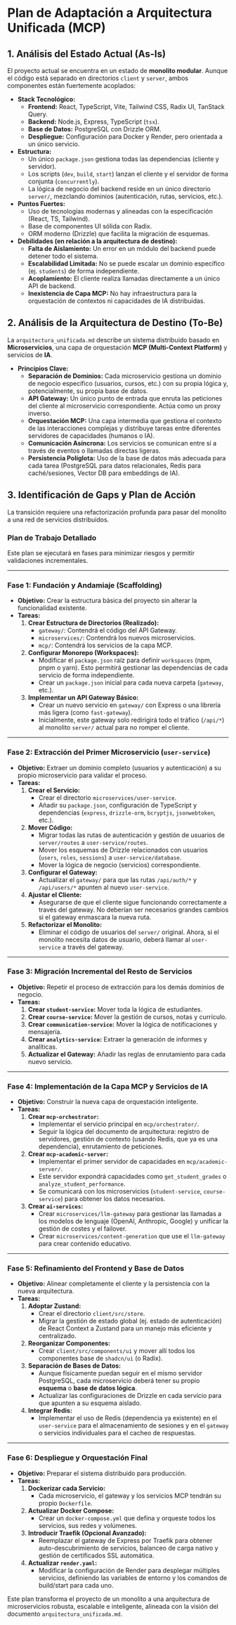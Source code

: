 # Plan de Adaptación a Arquitectura Unificada (MCP)

## 1. Análisis del Estado Actual (As-Is)

El proyecto actual se encuentra en un estado de **monolito modular**. Aunque el código está separado en directorios `client` y `server`, ambos componentes están fuertemente acoplados:

- **Stack Tecnológico:**
  - **Frontend:** React, TypeScript, Vite, Tailwind CSS, Radix UI, TanStack Query.
  - **Backend:** Node.js, Express, TypeScript (`tsx`).
  - **Base de Datos:** PostgreSQL con Drizzle ORM.
  - **Despliegue:** Configuración para Docker y Render, pero orientada a un único servicio.
- **Estructura:**
  - Un único `package.json` gestiona todas las dependencias (cliente y servidor).
  - Los scripts (`dev`, `build`, `start`) lanzan el cliente y el servidor de forma conjunta (`concurrently`).
  - La lógica de negocio del backend reside en un único directorio `server/`, mezclando dominios (autenticación, rutas, servicios, etc.).
- **Puntos Fuertes:**
  - Uso de tecnologías modernas y alineadas con la especificación (React, TS, Tailwind).
  - Base de componentes UI sólida con Radix.
  - ORM moderno (Drizzle) que facilita la migración de esquemas.
- **Debilidades (en relación a la arquitectura de destino):**
  - **Falta de Aislamiento:** Un error en un módulo del backend puede detener todo el sistema.
  - **Escalabilidad Limitada:** No se puede escalar un dominio específico (ej. `students`) de forma independiente.
  - **Acoplamiento:** El cliente realiza llamadas directamente a un único API de backend.
  - **Inexistencia de Capa MCP:** No hay infraestructura para la orquestación de contextos ni capacidades de IA distribuidas.

## 2. Análisis de la Arquitectura de Destino (To-Be)

La `arquitectura_unificada.md` describe un sistema distribuido basado en **Microservicios**, una capa de orquestación **MCP (Multi-Context Platform)** y servicios de **IA**.

- **Principios Clave:**
  - **Separación de Dominios:** Cada microservicio gestiona un dominio de negocio específico (usuarios, cursos, etc.) con su propia lógica y, potencialmente, su propia base de datos.
  - **API Gateway:** Un único punto de entrada que enruta las peticiones del cliente al microservicio correspondiente. Actúa como un proxy inverso.
  - **Orquestación MCP:** Una capa intermedia que gestiona el contexto de las interacciones complejas y distribuye tareas entre diferentes servidores de capacidades (humanos o IA).
  - **Comunicación Asíncrona:** Los servicios se comunican entre sí a través de eventos o llamadas directas ligeras.
  - **Persistencia Políglota:** Uso de la base de datos más adecuada para cada tarea (PostgreSQL para datos relacionales, Redis para caché/sesiones, Vector DB para embeddings de IA).

## 3. Identificación de Gaps y Plan de Acción

La transición requiere una refactorización profunda para pasar del monolito a una red de servicios distribuidos.

### Plan de Trabajo Detallado

Este plan se ejecutará en fases para minimizar riesgos y permitir validaciones incrementales.

---

### **Fase 1: Fundación y Andamiaje (Scaffolding)**

*   **Objetivo:** Crear la estructura básica del proyecto sin alterar la funcionalidad existente.
*   **Tareas:**
    1.  **Crear Estructura de Directorios (Realizado):**
        - `gateway/`: Contendrá el código del API Gateway.
        - `microservices/`: Contendrá los nuevos microservicios.
        - `mcp/`: Contendrá los servicios de la capa MCP.
    2.  **Configurar Monorepo (Workspaces):**
        - Modificar el `package.json` raíz para definir `workspaces` (npm, pnpm o yarn). Esto permitirá gestionar las dependencias de cada servicio de forma independiente.
        - Crear un `package.json` inicial para cada nueva carpeta (`gateway`, etc.).
    3.  **Implementar un API Gateway Básico:**
        - Crear un nuevo servicio en `gateway/` con Express o una librería más ligera (como `fast-gateway`).
        - Inicialmente, este gateway solo redirigirá todo el tráfico (`/api/*`) al monolito `server/` actual para no romper el cliente.

---

### **Fase 2: Extracción del Primer Microservicio (`user-service`)**

*   **Objetivo:** Extraer un dominio completo (usuarios y autenticación) a su propio microservicio para validar el proceso.
*   **Tareas:**
    1.  **Crear el Servicio:**
        - Crear el directorio `microservices/user-service`.
        - Añadir su `package.json`, configuración de TypeScript y dependencias (`express`, `drizzle-orm`, `bcryptjs`, `jsonwebtoken`, etc.).
    2.  **Mover Código:**
        - Migrar todas las rutas de autenticación y gestión de usuarios de `server/routes` a `user-service/routes`.
        - Mover los esquemas de Drizzle relacionados con usuarios (`users`, `roles`, `sessions`) a `user-service/database`.
        - Mover la lógica de negocio (servicios) correspondiente.
    3.  **Configurar el Gateway:**
        - Actualizar el `gateway/` para que las rutas `/api/auth/*` y `/api/users/*` apunten al nuevo `user-service`.
    4.  **Ajustar el Cliente:**
        - Asegurarse de que el cliente sigue funcionando correctamente a través del gateway. No deberían ser necesarios grandes cambios si el gateway enmascara la nueva ruta.
    5.  **Refactorizar el Monolito:**
        - Eliminar el código de usuarios del `server/` original. Ahora, si el monolito necesita datos de usuario, deberá llamar al `user-service` a través del gateway.

---

### **Fase 3: Migración Incremental del Resto de Servicios**

*   **Objetivo:** Repetir el proceso de extracción para los demás dominios de negocio.
*   **Tareas:**
    1.  **Crear `student-service`:** Mover toda la lógica de estudiantes.
    2.  **Crear `course-service`:** Mover la gestión de cursos, notas y currículo.
    3.  **Crear `communication-service`:** Mover la lógica de notificaciones y mensajería.
    4.  **Crear `analytics-service`:** Extraer la generación de informes y analíticas.
    5.  **Actualizar el Gateway:** Añadir las reglas de enrutamiento para cada nuevo servicio.

---

### **Fase 4: Implementación de la Capa MCP y Servicios de IA**

*   **Objetivo:** Construir la nueva capa de orquestación inteligente.
*   **Tareas:**
    1.  **Crear `mcp-orchestrator`:**
        - Implementar el servicio principal en `mcp/orchestrator/`.
        - Seguir la lógica del documento de arquitectura: registro de servidores, gestión de contexto (usando Redis, que ya es una dependencia), enrutamiento de peticiones.
    2.  **Crear `mcp-academic-server`:**
        - Implementar el primer servidor de capacidades en `mcp/academic-server/`.
        - Este servidor expondrá capacidades como `get_student_grades` o `analyze_student_performance`.
        - Se comunicará con los microservicios (`student-service`, `course-service`) para obtener los datos necesarios.
    3.  **Crear `ai-services`:**
        - Crear `microservices/llm-gateway` para gestionar las llamadas a los modelos de lenguaje (OpenAI, Anthropic, Google) y unificar la gestión de costes y el failover.
        - Crear `microservices/content-generation` que use el `llm-gateway` para crear contenido educativo.

---

### **Fase 5: Refinamiento del Frontend y Base de Datos**

*   **Objetivo:** Alinear completamente el cliente y la persistencia con la nueva arquitectura.
*   **Tareas:**
    1.  **Adoptar Zustand:**
        - Crear el directorio `client/src/store`.
        - Migrar la gestión de estado global (ej. estado de autenticación) de React Context a Zustand para un manejo más eficiente y centralizado.
    2.  **Reorganizar Componentes:**
        - Crear `client/src/components/ui` y mover allí todos los componentes base de `shadcn/ui` (o Radix).
    3.  **Separación de Bases de Datos:**
        - Aunque físicamente puedan seguir en el mismo servidor PostgreSQL, cada microservicio deberá tener su propio **esquema** o **base de datos lógica**.
        - Actualizar las configuraciones de Drizzle en cada servicio para que apunten a su esquema aislado.
    4.  **Integrar Redis:**
        - Implementar el uso de Redis (dependencia ya existente) en el `user-service` para el almacenamiento de sesiones y en el `gateway` o servicios individuales para el cacheo de respuestas.

---

### **Fase 6: Despliegue y Orquestación Final**

*   **Objetivo:** Preparar el sistema distribuido para producción.
*   **Tareas:**
    1.  **Dockerizar cada Servicio:**
        - Cada microservicio, el gateway y los servicios MCP tendrán su propio `Dockerfile`.
    2.  **Actualizar Docker Compose:**
        - Crear un `docker-compose.yml` que defina y orqueste todos los servicios, sus redes y volúmenes.
    3.  **Introducir Traefik (Opcional Avanzado):**
        - Reemplazar el gateway de Express por Traefik para obtener auto-descubrimiento de servicios, balanceo de carga nativo y gestión de certificados SSL automática.
    4.  **Actualizar `render.yaml`:**
        - Modificar la configuración de Render para desplegar múltiples servicios, definiendo las variables de entorno y los comandos de build/start para cada uno.

Este plan transforma el proyecto de un monolito a una arquitectura de microservicios robusta, escalable e inteligente, alineada con la visión del documento `arquitectura_unificada.md`.
